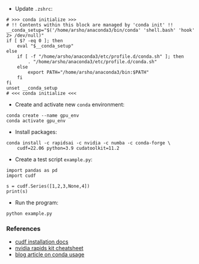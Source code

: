 - Update `.zshrc`:
```
# >>> conda initialize >>>
# !! Contents within this block are managed by 'conda init' !!
__conda_setup="$('/home/arsho/anaconda3/bin/conda' 'shell.bash' 'hook' 2> /dev/null)"
if [ $? -eq 0 ]; then
    eval "$__conda_setup"
else
    if [ -f "/home/arsho/anaconda3/etc/profile.d/conda.sh" ]; then
        . "/home/arsho/anaconda3/etc/profile.d/conda.sh"
    else
        export PATH="/home/arsho/anaconda3/bin:$PATH"
    fi
fi
unset __conda_setup
# <<< conda initialize <<<
```
- Create and activate new `conda` environment:
```
conda create --name gpu_env
conda activate gpu_env
```
- Install packages:
```
conda install -c rapidsai -c nvidia -c numba -c conda-forge \
    cudf=22.06 python=3.9 cudatoolkit=11.2
```
- Create a test script `example.py`:
```
import pandas as pd
import cudf

s = cudf.Series([1,2,3,None,4])
print(s)
```
- Run the program:
```
python example.py
```
### References
- [cudf installation docs](https://github.com/rapidsai/cudf)
- [nvidia rapids kit cheatsheet](https://images.nvidia.com/aem-dam/Solutions/ai-data-science/rapids-kit/accelerated-data-science-print-getting-started-cheat-sheets.pdf)
- [blog article on conda usage](https://carpentries-incubator.github.io/introduction-to-conda-for-data-scientists/02-working-with-environments/index.html)
